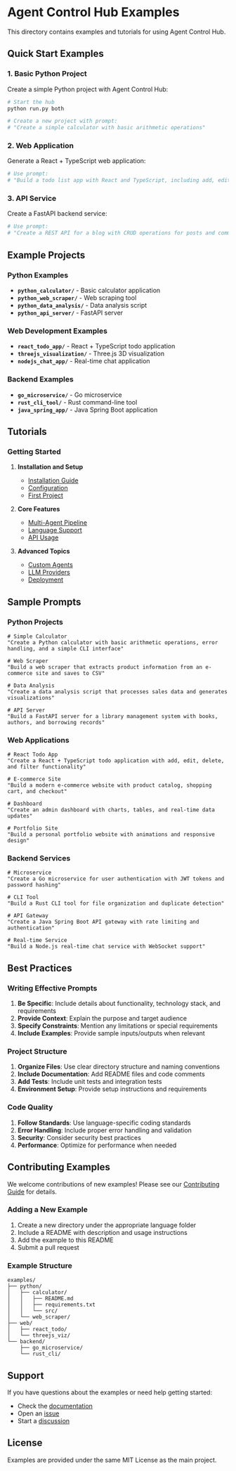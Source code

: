 # Agent Control Hub Examples

This directory contains examples and tutorials for using Agent Control Hub.

## Quick Start Examples

### 1. Basic Python Project

Create a simple Python project with Agent Control Hub:

```bash
# Start the hub
python run.py both

# Create a new project with prompt:
# "Create a simple calculator with basic arithmetic operations"
```

### 2. Web Application

Generate a React + TypeScript web application:

```bash
# Use prompt:
# "Build a todo list app with React and TypeScript, including add, edit, delete, and mark complete functionality"
```

### 3. API Service

Create a FastAPI backend service:

```bash
# Use prompt:
# "Create a REST API for a blog with CRUD operations for posts and comments"
```

## Example Projects

### Python Examples

- **`python_calculator/`** - Basic calculator application
- **`python_web_scraper/`** - Web scraping tool
- **`python_data_analysis/`** - Data analysis script
- **`python_api_server/`** - FastAPI server

### Web Development Examples

- **`react_todo_app/`** - React + TypeScript todo application
- **`threejs_visualization/`** - Three.js 3D visualization
- **`nodejs_chat_app/`** - Real-time chat application

### Backend Examples

- **`go_microservice/`** - Go microservice
- **`rust_cli_tool/`** - Rust command-line tool
- **`java_spring_app/`** - Java Spring Boot application

## Tutorials

### Getting Started

1. **Installation and Setup**
   - [Installation Guide](tutorials/01-installation.md)
   - [Configuration](tutorials/02-configuration.md)
   - [First Project](tutorials/03-first-project.md)

2. **Core Features**
   - [Multi-Agent Pipeline](tutorials/04-multi-agent-pipeline.md)
   - [Language Support](tutorials/05-language-support.md)
   - [API Usage](tutorials/06-api-usage.md)

3. **Advanced Topics**
   - [Custom Agents](tutorials/07-custom-agents.md)
   - [LLM Providers](tutorials/08-llm-providers.md)
   - [Deployment](tutorials/09-deployment.md)

## Sample Prompts

### Python Projects

```text
# Simple Calculator
"Create a Python calculator with basic arithmetic operations, error handling, and a simple CLI interface"

# Web Scraper
"Build a web scraper that extracts product information from an e-commerce site and saves to CSV"

# Data Analysis
"Create a data analysis script that processes sales data and generates visualizations"

# API Server
"Build a FastAPI server for a library management system with books, authors, and borrowing records"
```

### Web Applications

```text
# React Todo App
"Create a React + TypeScript todo application with add, edit, delete, and filter functionality"

# E-commerce Site
"Build a modern e-commerce website with product catalog, shopping cart, and checkout"

# Dashboard
"Create an admin dashboard with charts, tables, and real-time data updates"

# Portfolio Site
"Build a personal portfolio website with animations and responsive design"
```

### Backend Services

```text
# Microservice
"Create a Go microservice for user authentication with JWT tokens and password hashing"

# CLI Tool
"Build a Rust CLI tool for file organization and duplicate detection"

# API Gateway
"Create a Java Spring Boot API gateway with rate limiting and authentication"

# Real-time Service
"Build a Node.js real-time chat service with WebSocket support"
```

## Best Practices

### Writing Effective Prompts

1. **Be Specific**: Include details about functionality, technology stack, and requirements
2. **Provide Context**: Explain the purpose and target audience
3. **Specify Constraints**: Mention any limitations or special requirements
4. **Include Examples**: Provide sample inputs/outputs when relevant

### Project Structure

1. **Organize Files**: Use clear directory structure and naming conventions
2. **Include Documentation**: Add README files and code comments
3. **Add Tests**: Include unit tests and integration tests
4. **Environment Setup**: Provide setup instructions and requirements

### Code Quality

1. **Follow Standards**: Use language-specific coding standards
2. **Error Handling**: Include proper error handling and validation
3. **Security**: Consider security best practices
4. **Performance**: Optimize for performance when needed

## Contributing Examples

We welcome contributions of new examples! Please see our [Contributing Guide](../CONTRIBUTING.md) for details.

### Adding a New Example

1. Create a new directory under the appropriate language folder
2. Include a README with description and usage instructions
3. Add the example to this README
4. Submit a pull request

### Example Structure

```
examples/
├── python/
│   ├── calculator/
│   │   ├── README.md
│   │   ├── requirements.txt
│   │   └── src/
│   └── web_scraper/
├── web/
│   ├── react_todo/
│   └── threejs_viz/
└── backend/
    ├── go_microservice/
    └── rust_cli/
```

## Support

If you have questions about the examples or need help getting started:

- Check the [documentation](../docs/)
- Open an [issue](https://github.com/Dzg0507/AgentHub/issues)
- Start a [discussion](https://github.com/Dzg0507/AgentHub/discussions)

## License

Examples are provided under the same MIT License as the main project.
